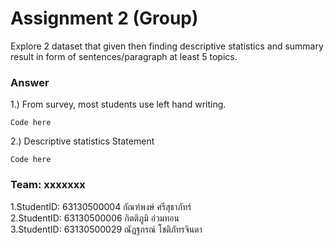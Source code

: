 # Assignment 2 (Group)
Explore 2 dataset that given then finding descriptive statistics and summary result in form of sentences/paragraph at least 5 topics.

### Answer

1.) From survey, most students use left hand writing.
```{R}
Code here
```

2.) Descriptive statistics Statement
```{R}
Code here
```


### Team: xxxxxxx

1.StudentID: 63130500004 กัณฑ์พงษ์ ศรีสุธาภัทร์ <br/>
2.StudentID: 63130500006 กิตติภูมิ อ่วมทอน <br/>
3.StudentID: 63130500029 ณัฏฐกรณ์ โชติภัทรจินดา <br/>
